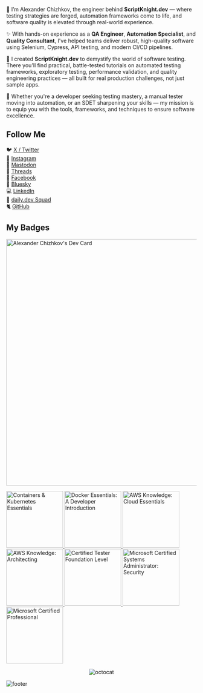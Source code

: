 🧪 I’m Alexander Chizhkov, the engineer behind **ScriptKnight.dev** — where testing strategies are forged, automation frameworks come to life, and software quality is elevated through real-world experience.

✨ With hands-on experience as a **QA Engineer**, **Automation Specialist**, and **Quality Consultant**, I've helped teams deliver robust, high-quality software using Selenium, Cypress, API testing, and modern CI/CD pipelines.

🧪 I created **ScriptKnight.dev** to demystify the world of software testing. There you'll find practical, battle-tested tutorials on automated testing frameworks, exploratory testing, performance validation, and quality engineering practices — all built for real production challenges, not just sample apps.

🔎 Whether you're a developer seeking testing mastery, a manual tester moving into automation, or an SDET sharpening your skills — my mission is to equip you with the tools, frameworks, and techniques to ensure software excellence.

## Follow Me

🐦 [X / Twitter](https://x.com/scriptknightdev)
<br/>
🎨 [Instagram](https://www.instagram.com/scriptknightdev/)
<br/>
🐘 [Mastodon](https://mastodon.social/@scriptknightdev)
<br/>
🧵 [Threads](https://www.threads.net/@scriptknightdev)
<br/>
🎸 [Facebook](https://www.facebook.com/scriptknightdev/)
<br/>
🧊 [Bluesky](https://bsky.app/profile/scriptknightdev.bsky.social)
<br/>
💻 [LinkedIn](https://www.linkedin.com/in/scriptknightdev/)
<br/>
📣 [daily.dev Squad](https://app.daily.dev/squads/devopscompass)
<br/>
🐈 [GitHub](https://github.com/scriptknightdev)


## My Badges

<a href="https://app.daily.dev/cloudmagedev"><img src="https://api.daily.dev/devcards/v2/veJIVXJxkvWDZf9nDBkuy.png?type=wide&r=pkj" width="652" alt="Alexander Chizhkov's Dev Card"/></a>

<a href="https://www.credly.com/badges/dbeb95dc-12f1-4ac0-83bf-846aa5f53f12" title="Containers & Kubernetes Essentials">
    <img src="https://images.credly.com/size/680x680/images/82966826-6630-4768-80d4-6028b3fab414/image.png" width="150" height="150" style="border:0; width:150px; height:auto; max-width:150px; max-height:150px;" alt="Containers & Kubernetes Essentials">
</a>

<a href="https://www.credly.com/badges/3d701192-ba73-4ecb-969e-751096352ed7" title="Docker Essentials: A Developer Introduction">
    <img src="https://images.credly.com/size/680x680/images/b0c5445a-72a2-46ce-a599-96147e210efb/blob" width="150" height="150" style="border:0; width:150px; height:auto; max-width:150px; max-height:150px;" alt="Docker Essentials: A Developer Introduction">
</a>

<a href="https://www.credly.com/badges/4da76afb-a3f9-45b4-9472-d8cdbe1bf3e0" title="AWS Knowledge: Cloud Essentials">
    <img src="https://images.credly.com/size/680x680/images/ec621e2a-c8f0-4459-806c-ae11829d372a/image.png" width="150" height="150" style="border:0; width:150px; height:auto; max-width:150px; max-height:150px;" alt="AWS Knowledge: Cloud Essentials">
</a>

<a href="https://www.credly.com/badges/4fe76545-8564-46e7-982f-897da19604ea" title="AWS Knowledge: Architecting">
    <img src="https://images.credly.com/size/680x680/images/519a6dba-f145-4c1a-85a2-1d173d6898d9/image.png" width="150" height="150" style="border:0; width:150px; height:auto; max-width:150px; max-height:150px;" alt="AWS Knowledge: Architecting">
</a>

<a href="https://atsqa.org/certified-testers/profile/e4bc2adc3c19491dab58afa77153ae6f">
    <img src="https://www.cloudmage.dev/images/pages/alexander-chizhkov/alexander-chizhkov-badge-3.jpg" width="150" alt="Certified Tester Foundation Level" title="Certified Tester Foundation Level"/>
</a>

<a href="https://learn.microsoft.com/en-us/users/vokzhich/transcript/7x51jfy0zjo3l31">
    <img src="https://www.cloudmage.dev/images/pages/alexander-chizhkov/alexander-chizhkov-badge-2.jpg" width="150" alt="Microsoft Certified Systems Administrator: Security" title="Microsoft Certified Systems Administrator: Security"/>
</a>

<a href="https://learn.microsoft.com/en-us/users/vokzhich/transcript/7x51jfy0zjo3l31">
    <img src="https://www.cloudmage.dev/images/pages/alexander-chizhkov/alexander-chizhkov-badge-1.jpg" width="150" alt="Microsoft Certified Professional" title="Microsoft Certified Professional"/>
</a>
</div>

<div align="center">

![octocat](https://user-images.githubusercontent.com/10498744/210113490-e2fad07f-4488-4da8-a656-b9abbdd8cb26.gif)

</div>

![footer](https://user-images.githubusercontent.com/10498744/210157572-1fca0242-8af2-46a6-bfa3-666ffd40ebde.svg)
